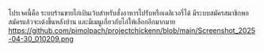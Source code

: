 โปรเจคนี้คือ ระบบร้านขายไก่เป้นเว้บสำหรับสั่งอาหารไปรับหรือเดลิเวอรี่ได้ 
มีระบบสมัครสมาชิกพอสมัครแล้วจะเด้งขึ้นหลังบ้าน 
และมีเมนูเกี่ยวกับไก่ให้เลือกอีกมากมาย
https://github.com/pimolpach/projectchickenn/blob/main/Screenshot_2025-04-30_010209.png
